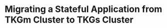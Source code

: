 # Migrating a Stateful Application from TKGm Cluster to TKGs Cluster

<!-- TKGm to TKGS migration doc has moved to https://github.gwd.broadcom.net/TNZ/tkg-docs/tree/main/tkg-2.x-pubs/migrate -->